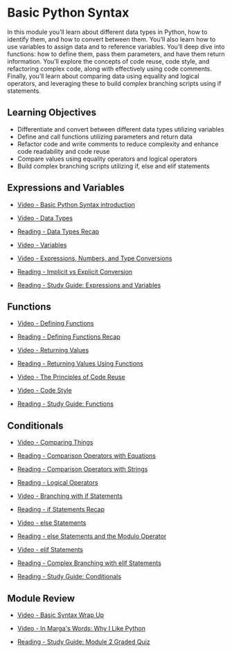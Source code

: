 # Basic Python Syntax

In this module you’ll learn about different data types in Python, how to identify them, and how to convert between them. You’ll also learn how to use variables to assign data and to reference variables. You’ll deep dive into functions: how to define them, pass them parameters, and have them return information. You’ll explore the concepts of code reuse, code style, and refactoring complex code, along with effectively using code comments. Finally, you’ll learn about comparing data using equality and logical operators, and leveraging these to build complex branching scripts using if statements.

## Learning Objectives

- Differentiate and convert between different data types utilizing variables
- Define and call functions utilizing parameters and return data
- Refactor code and write comments to reduce complexity and enhance code readability and code reuse
- Compare values using equality operators and logical operators
- Build complex branching scripts utilizing if, else and elif statements

## Expressions and Variables

- [Video - Basic Python Syntax introduction](https://www.coursera.org/learn/python-crash-course/lecture/aFwUa/basic-python-syntax-introduction)

- [Video - Data Types](https://www.coursera.org/learn/python-crash-course/lecture/l2J1I/data-types)

- [Reading - Data Types Recap](https://www.coursera.org/learn/python-crash-course/supplement/IPkxV/data-types-recap)

- [Video - Variables](https://www.coursera.org/learn/python-crash-course/lecture/f96Zw/variables)

- [Video - Expressions, Numbers, and Type Conversions](https://www.coursera.org/learn/python-crash-course/lecture/dKIr2/expressions-numbers-and-type-conversions)

- [Reading - Implicit vs Explicit Conversion](https://www.coursera.org/learn/python-crash-course/supplement/kzyZn/implicit-vs-explicit-conversion)

- [Reading - Study Guide: Expressions and Variables](https://www.coursera.org/learn/python-crash-course/supplement/nLGXk/study-guide-expressions-and-variables)

## Functions

- [Video - Defining Functions](https://www.coursera.org/learn/python-crash-course/lecture/Jzoz1/defining-functions)

- [Reading - Defining Functions Recap](https://www.coursera.org/learn/python-crash-course/supplement/0jefW/defining-functions-recap)

- [Video - Returning Values](https://www.coursera.org/learn/python-crash-course/lecture/1B4o4/returning-values)

- [Reading - Returning Values Using Functions](https://www.coursera.org/learn/python-crash-course/supplement/idPEm/returning-values-using-functions)

- [Video - The Principles of Code Reuse](https://www.coursera.org/learn/python-crash-course/lecture/nKcGB/the-principles-of-code-reuse)

- [Video - Code Style](https://www.coursera.org/learn/python-crash-course/lecture/Et6bk/code-style)

- [Reading - Study Guide: Functions](https://www.coursera.org/learn/python-crash-course/supplement/SshSU/study-guide-functions)

## Conditionals

- [Video - Comparing Things](https://www.coursera.org/learn/python-crash-course/lecture/7McMn/comparing-things)

- [Reading - Comparison Operators with Equations](https://www.coursera.org/learn/python-crash-course/supplement/2d3nc/comparison-operators-with-equations)

- [Reading - Comparison Operators with Strings](https://www.coursera.org/learn/python-crash-course/supplement/Ut1Pe/comparison-operators-with-strings)

- [Reading - Logical Operators](https://www.coursera.org/learn/python-crash-course/supplement/RijhS/logical-operators)

- [Video - Branching with if Statements](https://www.coursera.org/learn/python-crash-course/lecture/8xZqQ/branching-with-if-statements)

- [Reading - if Statements Recap](https://www.coursera.org/learn/python-crash-course/supplement/v9Us9/if-statements-recap)

- [Video - else Statements](https://www.coursera.org/learn/python-crash-course/lecture/k2wDX/else-statements)

- [Reading - else Statements and the Modulo Operator](https://www.coursera.org/learn/python-crash-course/supplement/gFbo8/else-statements-and-the-modulo-operator)

- [Video - elif Statements](https://www.coursera.org/learn/python-crash-course/lecture/A9mHE/elif-statements)

- [Reading - Complex Branching with elif Statements](https://www.coursera.org/learn/python-crash-course/supplement/BHcFC/complex-branching-with-elif-statements)

- [Reading - Study Guide: Conditionals](https://www.coursera.org/learn/python-crash-course/supplement/5Y1CI/study-guide-conditionals)

## Module Review

- [Video - Basic Syntax Wrap Up](https://www.coursera.org/learn/python-crash-course/lecture/nxhLW/basic-syntax-wrap-up)

- [Video - In Marga's Words: Why I Like Python](https://www.coursera.org/learn/python-crash-course/lecture/SeY4Y/in-margas-words-why-i-like-python)

- [Reading - Study Guide: Module 2 Graded Quiz](https://www.coursera.org/learn/python-crash-course/supplement/L725I/study-guide-module-2-graded-quiz)